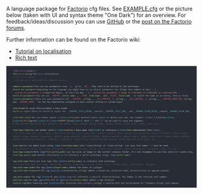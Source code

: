A language package for [Factorio](https://factorio.com) cfg files. See [EXAMPLE.cfg](https://github.com/ickputzdirwech/language-factorio-cfg/blob/main/EXAMPLE.cfg) or the picture below (taken with UI and syntax theme "One Dark") for an overview. For feedback/ideas/discussion you can use [GitHub](https://github.com/ickputzdirwech/language-factorio-cfg) or the [post on the Factorio forums](https://forums.factorio.com/viewtopic.php?f=135&t=95716).

Further information can be found on the Factorio wiki:
* [Tutorial on localisation](https://wiki.factorio.com/Tutorial:Localisation)
* [Rich text](https://wiki.factorio.com/Rich_text)

![Example picture](EXAMPLE.png?raw=true "EXAMPLE.png")
